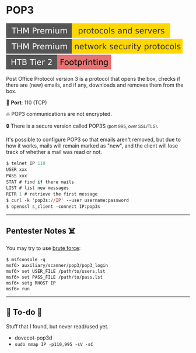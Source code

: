 # POP3

[![protocolsandservers](../../../cybersecurity/_badges/thmp/protocolsandservers.svg)](https://tryhackme.com/room/protocolsandservers)
[![networksecurityprotocols](../../../cybersecurity/_badges/thmp/networksecurityprotocols.svg)](https://tryhackme.com/room/networksecurityprotocols)
[![footprinting](../../../cybersecurity/_badges/htb/footprinting.svg)](https://academy.hackthebox.com/course/preview/footprinting)

<div class="row row-cols-lg-2"><div>

Post Office Protocol version 3 is a protocol that opens the box, checks if there are (new) emails, and if any, downloads and removes them from the box.

🐊️ **Port**: 110 (TCP)

🔥 POP3 communications are not encrypted.

🔒 There is a secure version called POP3S <small>(port 995, over SSL/TLS)</small>.

It's possible to configure POP3 so that emails aren't removed, but due to how it works, mails will remain marked as "new", and the client will lose track of whether a mail was read or not.
</div><div>

```ps
$ telnet IP 110
USER xxx
PASS xxx
STAT # find if there mails
LIST # list new messages
RETR 1 # retrieve the first message
$ curl -k 'pop3s://IP' --user username:password
$ openssl s_client -connect IP:pop3s
```
</div></div>

<hr class="sep-both">

## Pentester Notes ☠️

<div class="row row-cols-lg-2"><div>

You may try to use [brute force](/cybersecurity/red-team/s2.discovery/techniques/network/auth.md):

```shell!
$ msfconsole -q
msf6> auxiliary/scanner/pop3/pop3_login
msf6> set USER_FILE /path/to/users.lst
msf6> set PASS_FILE /path/to/pass.lst
msf6> setg RHOST IP
msf6> run
```
</div><div>
</div></div>

<hr class="sep-both">

## 👻 To-do 👻

Stuff that I found, but never read/used yet.

<div class="row row-cols-lg-2"><div>

* dovecot-pop3d
* `sudo nmap IP -p110,995 -sV -sC`
</div><div>
</div></div>